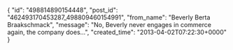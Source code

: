  {
   "id": "498814890154448",
   "post_id": "462493170453287_498809460154991",
   "from_name": "Beverly Berta Braakschmack",
   "message": "No, Beverly never engages in commerce again, the company does...",
   "created_time": "2013-04-02T07:22:30+0000"
 }
